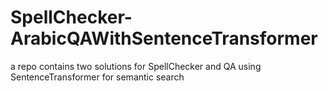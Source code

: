 # SpellChecker-ArabicQAWithSentenceTransformer
a repo contains two solutions for SpellChecker and QA using SentenceTransformer for semantic search
